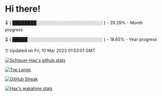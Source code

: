 # Hi there!

⏳ { ████████░░░░░░░░░░░░░░░░░░░░░░ } - 29.29% - Month progress

⏳ { █████░░░░░░░░░░░░░░░░░░░░░░░░░ } - 18.65% - Year progress

⏰ Updated on Fri, 10 Mar 2023 01:53:01 GMT


[![Schlauer-Hax's github stats](https://github-readme-stats.vercel.app/api?username=Schlauer-Hax&show_icons=true&theme=dark&count_private=true)](https://github.com/Schlauer-Hax)


[![Top Langs](https://github-readme-stats.vercel.app/api/top-langs/?username=Schlauer-Hax&layout=compact&theme=dark)](https://github.com/Schlauer-Hax?tab=repositories)

[![GitHub Streak](https://streak-stats.demolab.com?user=Schlauer-Hax&theme=dark)](https://git.io/streak-stats)

[![Hax's wakatime stats](https://github-readme-stats.vercel.app/api/wakatime?username=Hax&theme=dark)](https://wakatime.com/@Hax)

